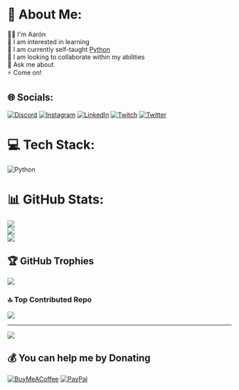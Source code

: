 # 💫 About Me:

 🙋‍♂ I'm Aarón<br> 👀 I am interested in learning<br>🌱 I am currently self-taught <a href="[url](https://www.python.org/)">Python</a> <br>👯 I am looking to collaborate within my abilities<br>💬 Ask me about<br>⚡ Come on!


## 🌐 Socials:
[![Discord](https://img.shields.io/badge/Discord-%237289DA.svg?logo=discord&logoColor=white)](https://discord.gg/218047000761991168) [![Instagram](https://img.shields.io/badge/Instagram-%23E4405F.svg?logo=Instagram&logoColor=white)](https://instagram.com/Fantan_8J) [![LinkedIn](https://img.shields.io/badge/LinkedIn-%230077B5.svg?logo=linkedin&logoColor=white)](https://linkedin.com/in/aaron-planas-2b44b2253/) [![Twitch](https://img.shields.io/badge/Twitch-%239146FF.svg?logo=Twitch&logoColor=white)](https://twitch.tv/Fantan) [![Twitter](https://img.shields.io/badge/Twitter-%231DA1F2.svg?logo=Twitter&logoColor=white)](https://twitter.com/Fantan_) 

# 💻 Tech Stack:
![Python](https://img.shields.io/badge/python-3670A0?style=plastic&logo=python&logoColor=ffdd54)
# 📊 GitHub Stats:
![](https://github-readme-stats.vercel.app/api?username=MrFantan&theme=dark&hide_border=false&include_all_commits=true&count_private=true)<br/>
![](https://github-readme-streak-stats.herokuapp.com/?user=MrFantan&theme=dark&hide_border=false)<br/>
![](https://github-readme-stats.vercel.app/api/top-langs/?username=MrFantan&theme=dark&hide_border=false&include_all_commits=true&count_private=true&layout=compact)

## 🏆 GitHub Trophies
![](https://github-profile-trophy.vercel.app/?username=MrFantan&theme=juicyfresh&no-frame=false&no-bg=true&margin-w=4)

### 🔝 Top Contributed Repo
![](https://github-contributor-stats.vercel.app/api?username=MrFantan&limit=5&theme=dark&combine_all_yearly_contributions=true)

---
[![](https://visitcount.itsvg.in/api?id=MrFantan&icon=0&color=5)](https://visitcount.itsvg.in)

  ## 💰 You can help me by Donating
  [![BuyMeACoffee](https://img.shields.io/badge/Buy%20Me%20a%20Coffee-ffdd00?style=for-the-badge&logo=buy-me-a-coffee&logoColor=black)](https://buymeacoffee.com/Fantan) [![PayPal](https://img.shields.io/badge/PayPal-00457C?style=for-the-badge&logo=paypal&logoColor=white)](https://paypal.me/fantan) 

  
<!-- Proudly created with GPRM ( https://gprm.itsvg.in ) -->
